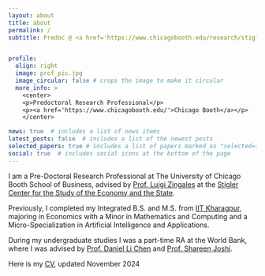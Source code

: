 ```yaml
---
layout: about
title: about
permalink: /
subtitle: Predoc @ <a href='https://www.chicagobooth.edu/research/stigler'>Stigler Center</a> | <a href='shashank.singh@chicagobooth.edu'>shashank.singh@chicagobooth.edu</a>


profile:
  align: right
  image: prof_pic.jpg
  image_circular: false # crops the image to make it circular
  more_info: >
    <center>
    <p>Predoctoral Research Professional</p>
    <p><a href='https://www.chicagobooth.edu/'>Chicago Booth</a></p>
    </center>

news: true  # includes a list of news items
latest_posts: false  # includes a list of the newest posts
selected_papers: true # includes a list of papers marked as "selected={true}"
social: true  # includes social icons at the bottom of the page
---
```


I am a Pre-Doctoral Research Professional at The University of Chicago Booth School of Business, advised by [Prof. Luigi Zingales](https://faculty.chicagobooth.edu/luigi-zingales?_gl=1*6zie3z*_gcl_au*MTU1NTQ0NDQ4MC4xNjk5NDE4Njkx*_ga*MTg3ODQwMTc0My4xNjc0OTI4OTM0*_ga_PDRJWHFTEV*MTcwMzIxOTY4MC4yMzMuMS4xNzAzMjIxMzM3LjYwLjAuMA..&_ga=2.253703117.535278016.1703219680-1878401743.1674928934) at the [Stigler Center for the Study of the Economy and the State](https://www.chicagobooth.edu/research/stigler).

Previously, I completed my Integrated B.S. and M.S. from [IIT Kharagpur](https://www.iitkgp.ac.in), majoring in Economics with a Minor in Mathematics and Computing and a Micro-Specialization in Artificial Intelligence and Applications. 

During my undergraduate studies I was a part-time RA at the World Bank, where I was advised by [Prof. Daniel Li Chen](https://users.nber.org/~dlchen/) and [Prof. Shareen Joshi](https://gufaculty360.georgetown.edu/s/contact/00336000014RYK7AAO/shareen-joshi).


Here is my [CV](https://shashanksinghnain.github.io/assets/pdf/shashank_cv.pdf), updated November 2024
